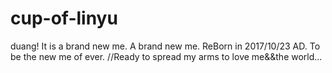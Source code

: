 # cup-of-linyu
duang!
It is a brand new me. A brand new me. ReBorn in 2017/10/23 AD. To be the new me of ever.
//Ready to spread my arms to love me&&the world...

